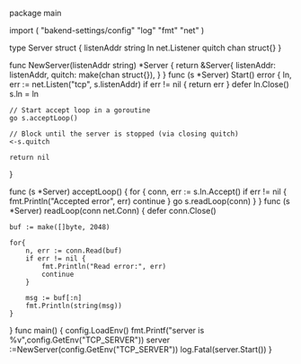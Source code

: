package main

import (
	"bakend-settings/config"
	"log"
	"fmt"
	"net"
)

type Server struct {
	listenAddr string
	ln         net.Listener
	quitch    chan struct{}
}

func NewServer(listenAddr string) *Server {
	return &Server{
		listenAddr: listenAddr,
		quitch:     make(chan struct{}),
	}
}
func (s *Server) Start() error {
	ln, err := net.Listen("tcp", s.listenAddr)
	if err != nil {
		return err
	}
	defer ln.Close()
	s.ln = ln

	// Start accept loop in a goroutine
	go s.acceptLoop()

	// Block until the server is stopped (via closing quitch)
	<-s.quitch

	return nil
}

func (s *Server) acceptLoop() {
	for {
		conn, err := s.ln.Accept()
		if err != nil {
			fmt.Println("Accepted error", err)
			continue
		}
		go s.readLoop(conn)
	}
}
func (s *Server) readLoop(conn net.Conn)  {
	defer conn.Close()

	buf := make([]byte, 2048)

	for{
		n, err := conn.Read(buf)
		if err != nil {
			fmt.Println("Read error:", err)
			continue
		}
		
		msg := buf[:n]
		fmt.Println(string(msg))
	}
}
func main() {
	config.LoadEnv()
	fmt.Printf("server is  %v",config.GetEnv("TCP_SERVER"))
	server :=NewServer(config.GetEnv("TCP_SERVER"))
	log.Fatal(server.Start())
}

